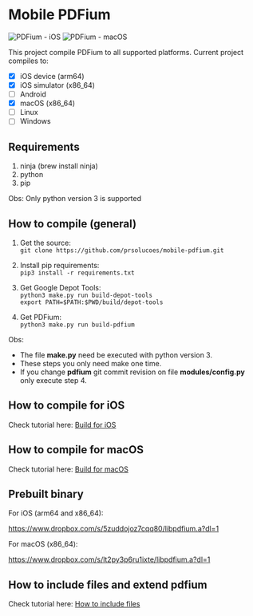 # Mobile PDFium

![PDFium - iOS](https://github.com/prsolucoes/mobile-pdfium/workflows/PDFium%20-%20iOS/badge.svg)
![PDFium - macOS](https://github.com/prsolucoes/mobile-pdfium/workflows/PDFium%20-%20macOS/badge.svg)

This project compile PDFium to all supported platforms. Current project compiles to:  

- [x] iOS device (arm64)
- [x] iOS simulator (x86_64)
- [ ] Android
- [x] macOS (x86_64)
- [ ] Linux
- [ ] Windows

## Requirements

1. ninja (brew install ninja)  
2. python
3. pip

Obs: Only python version 3 is supported

## How to compile (general)

1. Get the source:  
```git clone https://github.com/prsolucoes/mobile-pdfium.git```  

2. Install pip requirements:  
```pip3 install -r requirements.txt``` 

3. Get Google Depot Tools:  
```python3 make.py run build-depot-tools```  
```export PATH=$PATH:$PWD/build/depot-tools```  

4. Get PDFium:  
```python3 make.py run build-pdfium```  

Obs:
- The file **make.py** need be executed with python version 3.  
- These steps you only need make one time.  
- If you change **pdfium** git commit revision on file **modules/config.py** only execute step 4.

## How to compile for iOS

Check tutorial here: [Build for iOS](docs/BUILD_IOS.md)

## How to compile for macOS

Check tutorial here: [Build for macOS](docs/BUILD_MACOS.md)

## Prebuilt binary

For iOS (arm64 and x86_64):

https://www.dropbox.com/s/5zuddojoz7cqq80/libpdfium.a?dl=1

For macOS (x86_64):

https://www.dropbox.com/s/lt2py3p6ru1ixte/libpdfium.a?dl=1

## How to include files and extend pdfium

Check tutorial here: [How to include files](docs/HOW_TO_INCLUDE_FILES.md)

